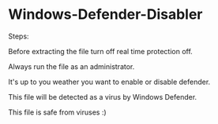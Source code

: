 # Windows-Defender-Disabler


Steps:

Before extracting the file turn off real time protection off.

Always run the file as an administrator.

It's up to you weather you want to enable or disable defender.

This file will be detected as a virus by Windows Defender.

This file is safe from viruses :)
